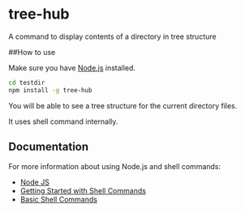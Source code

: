 # tree-hub

A command to display contents of a directory in tree structure

##How to use 

Make sure you have [Node.js](http://nodejs.org/) installed.

```sh
cd testdir
npm install -g tree-hub

```
You will be able to see a tree structure for the current directory files.

It uses shell command internally.

## Documentation

For more information about using Node.js and shell commands:

- [Node JS](https://nodejs.org/)
- [Getting Started with Shell Commands](http://pubs.opengroup.org/onlinepubs/009695399/utilities/xcu_chap02.html)
- [Basic Shell Commands](https://www-xray.ast.cam.ac.uk/~jss/lecture/computing/notes/out/commands_basic/)

